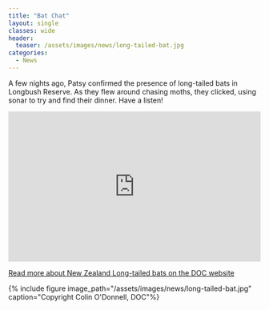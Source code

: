 ```yaml
---
title: "Bat Chat"
layout: single
classes: wide
header:
  teaser: /assets/images/news/long-tailed-bat.jpg
categories:
  - News
---
```


A few nights ago, Patsy confirmed the presence of long-tailed bats in Longbush Reserve.  As they flew around chasing moths, they clicked, using sonar to try and find their dinner.  Have a listen!

<iframe width="100%" height="300" scrolling="no" frameborder="no" allow="autoplay" src="https://w.soundcloud.com/player/?url=https%3A//api.soundcloud.com/tracks/47886655&color=%23ff5500&auto_play=false&hide_related=false&show_comments=true&show_user=true&show_reposts=false&show_teaser=true&visual=true"></iframe>

[Read more about New Zealand Long-tailed bats on the DOC website](https://www.doc.govt.nz/longtailedbat)

{% include figure image_path="/assets/images/news/long-tailed-bat.jpg" caption="Copyright Colin O'Donnell, DOC"%}
